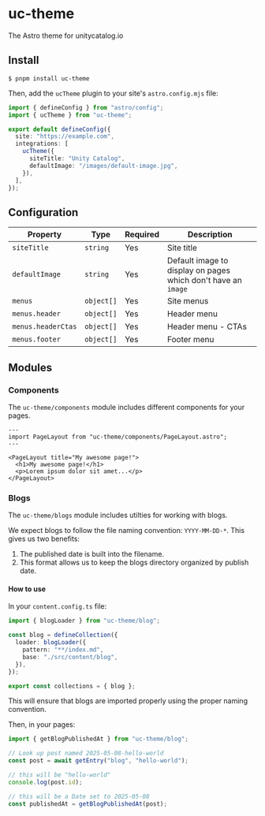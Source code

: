 # uc-theme

The Astro theme for unitycatalog.io

## Install

```
$ pnpm install uc-theme
```

Then, add the `ucTheme` plugin to your site's `astro.config.mjs` file:

```ts
import { defineConfig } from "astro/config";
import { ucTheme } from "uc-theme";

export default defineConfig({
  site: "https://example.com",
  integrations: [
    ucTheme({
      siteTitle: "Unity Catalog",
      defaultImage: "/images/default-image.jpg",
    }),
  ],
});
```

## Configuration

| Property           | Type       | Required | Description                                                   |
| ------------------ | ---------- | -------- | ------------------------------------------------------------- |
| `siteTitle`        | `string`   | Yes      | Site title                                                    |
| `defaultImage`     | `string`   | Yes      | Default image to display on pages which don't have an `image` |
| `menus`            | `object[]` | Yes      | Site menus                                                    |
| `menus.header`     | `object[]` | Yes      | Header menu                                                   |
| `menus.headerCtas` | `object[]` | Yes      | Header menu - CTAs                                            |
| `menus.footer`     | `object[]` | Yes      | Footer menu                                                   |

## Modules

### Components

The `uc-theme/components` module includes different components for your pages.

```astro
---
import PageLayout from "uc-theme/components/PageLayout.astro";
---

<PageLayout title="My awesome page!">
  <h1>My awesome page!</h1>
  <p>Lorem ipsum dolor sit amet...</p>
</PageLayout>
```

### Blogs

The `uc-theme/blogs` module includes utilties for working with blogs.

We expect blogs to follow the file naming convention: `YYYY-MM-DD-*`. This gives us two benefits:

1. The published date is built into the filename.
2. This format allows us to keep the blogs directory organized by publish date.

#### How to use

In your `content.config.ts` file:

```ts
import { blogLoader } from "uc-theme/blog";

const blog = defineCollection({
  loader: blogLoader({
    pattern: "**/index.md",
    base: "./src/content/blog",
  }),
});

export const collections = { blog };
```

This will ensure that blogs are imported properly using the proper naming convention.

Then, in your pages:

```ts
import { getBlogPublishedAt } from "uc-theme/blog";

// Look up post named 2025-05-08-hello-world
const post = await getEntry("blog", "hello-world");

// this will be "hello-world"
console.log(post.id);

// this will be a Date set to 2025-05-08
const publishedAt = getBlogPublishedAt(post);
```
